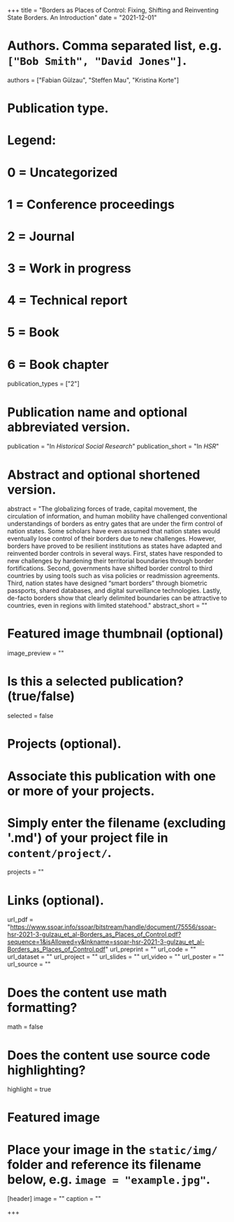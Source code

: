 +++
title = "Borders as Places of Control: Fixing, Shifting and Reinventing State Borders. An Introduction"
date = "2021-12-01"
  
# Authors. Comma separated list, e.g. `["Bob Smith", "David Jones"]`.
authors = ["Fabian Gülzau", "Steffen Mau", "Kristina Korte"]
  
# Publication type.
# Legend:
# 0 = Uncategorized
# 1 = Conference proceedings
# 2 = Journal
# 3 = Work in progress
# 4 = Technical report
# 5 = Book
# 6 = Book chapter
publication_types = ["2"]
  
# Publication name and optional abbreviated version.
publication = "In *Historical Social Research*"
publication_short = "In *HSR*"
  
# Abstract and optional shortened version.
abstract = "The globalizing forces of trade, capital movement, the circulation of information, and human mobility have challenged conventional understandings of borders as entry gates that are under the firm control of nation states. Some scholars have even assumed that nation states would eventually lose control of their borders due to new challenges. However, borders have proved to be resilient institutions as states have adapted and reinvented border controls in several ways. First, states have responded to new challenges by hardening their territorial boundaries through border fortifications. Second, governments have shifted border control to third countries by using tools such as visa policies or readmission agreements. Third, nation states have designed “smart borders” through biometric passports, shared databases, and digital surveillance technologies. Lastly, de-facto borders show that clearly delimited boundaries can be attractive to countries, even in regions with limited statehood."
abstract_short = ""
  
# Featured image thumbnail (optional)
image_preview = ""
  
# Is this a selected publication? (true/false)
selected = false
  
# Projects (optional).
#   Associate this publication with one or more of your projects.
#   Simply enter the filename (excluding '.md') of your project file in `content/project/`.
projects = ""
  
# Links (optional).
url_pdf = "https://www.ssoar.info/ssoar/bitstream/handle/document/75556/ssoar-hsr-2021-3-gulzau_et_al-Borders_as_Places_of_Control.pdf?sequence=1&isAllowed=y&lnkname=ssoar-hsr-2021-3-gulzau_et_al-Borders_as_Places_of_Control.pdf"
url_preprint = ""
url_code = ""
url_dataset = ""
url_project = ""
url_slides = ""
url_video = ""
url_poster = ""
url_source = ""
  
# Does the content use math formatting?
math = false
  
# Does the content use source code highlighting?
highlight = true
  
# Featured image
# Place your image in the `static/img/` folder and reference its filename below, e.g. `image = "example.jpg"`.
[header]
image = ""
caption = ""
  
+++